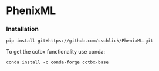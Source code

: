 # PhenixML

### Installation
```
pip install git+https://github.com/cschlick/PhenixML.git
```
To get the cctbx functionality use conda: 
```
conda install -c conda-forge cctbx-base
```
